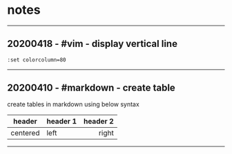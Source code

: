 # notes

------

## 20200418 - #vim - display vertical line

```bash
:set colorcolumn=80
```

------

## 20200410 - #markdown - create table

create tables in markdown using below syntax

| header | header 1 | header 2|
| :---: | :--- | ---: |
| centered | left | right |

------
